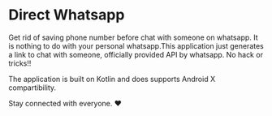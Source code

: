 # Direct Whatsapp
Get rid of saving phone number before chat with someone on whatsapp. It is nothing to do with your personal whatsapp.This application just generates a link to chat with someone, officially provided API by whatsapp.
No hack or tricks!!

The application is built on Kotlin and does supports Android X compartibility.

Stay connected with everyone. :heart: 
